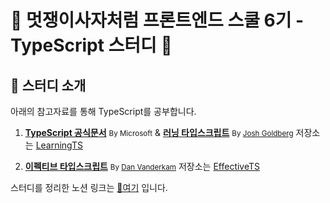 # 🦁 멋쟁이사자처럼 프론트엔드 스쿨 6기 - TypeScript 스터디 🦁

## 📌 스터디 소개

아래의 참고자료를 통해 TypeScript를 공부합니다.

1. **[TypeScript 공식문서](https://www.typescriptlang.org/)** <small>By Microsoft</small> & **[러닝 타입스크립트](https://www.learningtypescript.com/)** <small>By [Josh Goldberg](https://github.com/LearningTypeScript/site)</small>
   저장소는 [LearningTS]()

2. **[이펙티브 타입스크립트](https://effectivetypescript.com/)** <small>By [Dan Vanderkam](https://github.com/danvk/effective-typescript)</small>
   저장소는 [EffectiveTS]()

스터디를 정리한 노션 링크는 [🔗여기](https://likeliontypescript.notion.site/TypeScript-Study-127774cf21d144b6ac2e1c46760dbd23?pvs=4) 입니다.
